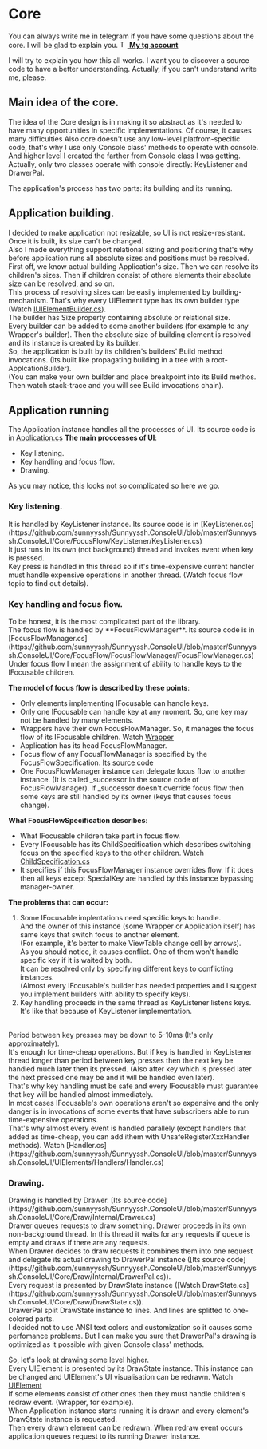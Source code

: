 <h1>Core</h1>

You can always write me in telegram if you have some questions about the core. I will be glad to explain you.
<a href="https://t.me/sunnyyssh">
    <img src="https://www.svgrepo.com/show/452115/telegram.svg" width="15" alt="Tg-icon"/> 
    <u><b>My tg account</b></u>
</a>

I will try to explain you how this all works. I want you to discover a source code to have a better understanding. Actually, if you can't understand write me, please.

<h2>Main idea of the core.</h2>
The idea of the Core design is in making it so abstract as it's needed to have many opportunities in specific implementations. Of course, it causes many difficulties
Also core doesn't use any low-level platfrom-specific code, that's why I use only Console class' methods to operate with console.
And higher level I created the farther from Console class I was getting. Actually, only two classes operate with console directly: KeyListener and DrawerPal.

The application's process has two parts: its building and its running.

<h2>Application building.</h2>

I decided to make application not resizable, so UI is not resize-resistant. Once it is built, its size can't be changed. 
<br/>
Also I made everything support relational sizing and positioning that's why before application runs all absolute sizes and positions must be resolved.
<br/> First off, we know actual building Application's size. Then we can resolve its children's sizes. Then if children consist of othere elements their absolute size can be resolved, and so on.
<br/> This process of resolving sizes can be easily implemented by building-mechanism. That's why every UIElement type has its own builder type (Watch [IUIElementBuilder.cs](https://github.com/sunnyyssh/Sunnyyssh.ConsoleUI/blob/master/Sunnyyssh.ConsoleUI/Core/UIElement/IUIElementBuilder.cs)).
<br/> The builder has Size property containing absolute or relational size. 
<br/> Every builder can be added to some another builders (for example to any Wrapper's builder). Then the absolute size of building element is resolved and its instance is created by its builder.
<br/> So, the application is built by its children's builders' Build method invocations. (Its built like propagating building in a tree with a root-ApplcationBuilder).
<br/> (You can make your own builder and place breakpoint into its Build methos. Then watch stack-trace and you will see Build invocations chain).


<h2>Application running</h2>

The Application instance handles all the processes of UI. Its source code is in [Application.cs](https://github.com/sunnyyssh/Sunnyyssh.ConsoleUI/blob/master/Sunnyyssh.ConsoleUI/Core/Application/Application.cs)
**The main proccesses of UI**:
- Key listening. 
- Key handling and focus flow. 
- Drawing.

As you may notice, this looks not so complicated so here we go.

<h3>Key listening.</h3>
It is handled by KeyListener instance. Its source code is in [KeyListener.cs](https://github.com/sunnyyssh/Sunnyyssh.ConsoleUI/blob/master/Sunnyyssh.ConsoleUI/Core/FocusFlow/KeyListener/KeyListener.cs)
<br/>
It just runs in its own (not background) thread and invokes event when key is pressed. 
<br/>
Key press is handled in this thread so if it's time-expensive current handler must handle expensive operations in another thread. (Watch focus flow topic to find out details).

<h3>Key handling and focus flow.</h3>
To be honest, it is the most complicated part of the library.
<br/>
The focus flow is handled by **FocusFlowManager**. Its source code is in [FocusFlowManager.cs](https://github.com/sunnyyssh/Sunnyyssh.ConsoleUI/blob/master/Sunnyyssh.ConsoleUI/Core/FocusFlow/FocusFlowManager/FocusFlowManager.cs)
<br/>
Under focus flow I mean the assignment of ability to handle keys to the IFocusable children.
<br/>

**The model of focus flow is described by these points**:
- Only elements implementing IFocusable can handle keys.
- Only one IFocusable can handle key at any moment. So, one key may not be handled by many elements.
- Wrappers have their own FocusFlowManager. So, it manages the focus flow of its IFocusable children. Watch [Wrapper](Wrapper.doc.md)
- Application has its head FocusFlowManager.
- Focus flow of any FocusFlowManager is specified by the FocusFlowSpecification. [Its source code](https://github.com/sunnyyssh/Sunnyyssh.ConsoleUI/blob/master/Sunnyyssh.ConsoleUI/Core/FocusFlow/FocusFlowManager/FocusFlowSpecification.cs)
- One FocusFlowManager instance can delegate focus flow to another instance. (It is called _successor in the source code of FocusFlowManager). If _successor doesn't override focus flow then some keys are still handled by its owner (keys that causes focus change). 

**What FocusFlowSpecification describes**:
- What IFocusable children take part in focus flow.
- Every IFocusable has its ChildSpecification which describes switching focus on the specified keys to the other children. Watch [ChildSpecification.cs](https://github.com/sunnyyssh/Sunnyyssh.ConsoleUI/blob/master/Sunnyyssh.ConsoleUI/Core/FocusFlow/FocusFlowManager/ChildSpecification.cs)  
- It specifies if this FocusFlowManager instance overrides flow. If it does then all keys except SpecialKey are handled by this instance bypassing manager-owner.

**The problems that can occur:**
1. Some IFocusable implentations need specific keys to handle. 
<br/>And the owner of this instance (some Wrapper or Application itself) has same keys that switch focus to another element.
<br/>(For example, it's better to make ViewTable change cell by arrows). 
<br/> As you should notice, it causes conflict. One of them won't handle specific key if it is waited by both.
<br/> It can be resolved only by specifying different keys to conflicting instances. 
<br/>(Almost every IFocusable's builder has needed properties and I suggest you implement builders with ability to specify keys).
2. Key handling proceeds in the same thread as KeyListener listens keys. It's like that because of KeyListener implementation.
<br/>
Period between key presses may be down to 5-10ms (It's only approximately). 
<br/> It's enough for time-cheap operations. But if key is handled in KeyListener thread longer than period between key presses then the next key be handled much later then its pressed. 
(Also after key which is pressed later the next pressed one may be and it will be handled even later).
<br/> That's why key handling must be safe and every IFocusable must guarantee that key will be handled almost immediately.
<br/> In most cases IFocusable's own operations aren't so expensive and the only danger is in invocations of some events that have subscribers able to run time-expensive operations.
<br/> That's why almost every event is handled parallely (except handlers that added as time-cheap, you can add ithem with UnsafeRegisterXxxHandler methods). Watch [Handler.cs](https://github.com/sunnyyssh/Sunnyyssh.ConsoleUI/blob/master/Sunnyyssh.ConsoleUI/UIElements/Handlers/Handler.cs)

<h3>Drawing.</h3>
Drawing is handled by Drawer. [Its source code](https://github.com/sunnyyssh/Sunnyyssh.ConsoleUI/blob/master/Sunnyyssh.ConsoleUI/Core/Draw/Internal/Drawer.cs)
<br/>
Drawer queues requests to draw something. Drawer proceeds in its own non-background thread. In this thread it waits for any requests if queue is empty and draws if there are any requests.
<br/>
When Drawer decides to draw requests it combines them into one request and delegate its actual drawing to DrawerPal instance ([Its source code](https://github.com/sunnyyssh/Sunnyyssh.ConsoleUI/blob/master/Sunnyyssh.ConsoleUI/Core/Draw/Internal/DrawerPal.cs)).
<br/> Every request is presented by DrawState instance ([Watch DrawState.cs](https://github.com/sunnyyssh/Sunnyyssh.ConsoleUI/blob/master/Sunnyyssh.ConsoleUI/Core/Draw/DrawState.cs)).
<br/> DrawerPal split DrawState instance to lines. And lines are splitted to one-colored parts. 
<br/> I decided not to use ANSI text colors and customization so it causes some perfomance problems. But I can make you sure that DrawerPal's drawing is optimized as it possible with given Console class' methods.

So, let's look at drawing some level higher.
<br/> Every UIElement is presented by its DrawState instance. This instance can be changed and UIElement's UI visualisation can be redrawn. Watch [UIElement](UIElement.doc.md)
<br/> If some elements consist of other ones then they must handle children's redraw event. (Wrapper, for example).
<br/> When Application instance starts running it is drawn and every element's DrawState instance is requested. 
<br/> Then every drawn element can be redrawn. When redraw event occurs application queues request to its running Drawer instance.

